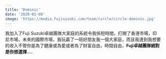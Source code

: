 ```yaml
---
title: 'Dominic'
date: '2020-01-09'
image: 'https://media.fujisuzuki.com/team/circle/circle-dominic.jpg'
---
```

我加入了Fuji Suzuki卓越團隊大家庭的系統令我係短時間，打開了香港市場，印尼市場，未來的國際市場，我玩贏了一班好朋友我一個大家庭，而且我達到我想要的收入不管你是為了健康或為愛或者為了財富自由，時間自由，**Fuji卓越團隊絕對是你想選擇....**